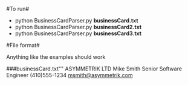 #To run#
 - python BusinessCardParser.py **businessCard.txt**
 - python BusinessCardParser.py **businessCard2.txt**
 - python BusinessCardParser.py **businessCard3.txt**


#File format#

Anything like the examples should work 

###businessCard.txt""
<addr>ASYMMETRIK LTD
  Mike Smith
  Senior Software Engineer
  (410)555-1234
  msmith@asymmetrik.com